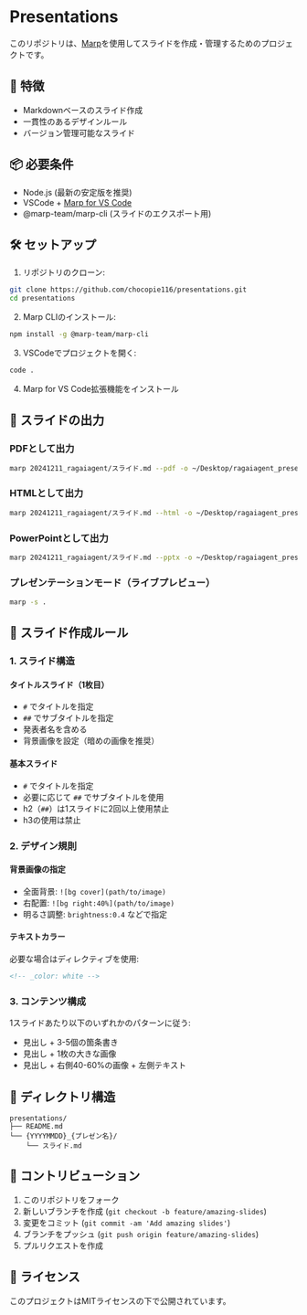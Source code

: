 # Presentations

このリポジトリは、[Marp](https://marp.app/)を使用してスライドを作成・管理するためのプロジェクトです。

## 🚀 特徴

- Markdownベースのスライド作成
- 一貫性のあるデザインルール
- バージョン管理可能なスライド

## 📦 必要条件

- Node.js (最新の安定版を推奨)
- VSCode + [Marp for VS Code](https://marketplace.visualstudio.com/items?itemName=marp-team.marp-vscode)
- @marp-team/marp-cli (スライドのエクスポート用)

## 🛠 セットアップ

1. リポジトリのクローン:
```bash
git clone https://github.com/chocopie116/presentations.git
cd presentations
```

2. Marp CLIのインストール:
```bash
npm install -g @marp-team/marp-cli
```

3. VSCodeでプロジェクトを開く:
```bash
code .
```

4. Marp for VS Code拡張機能をインストール

## 🎯 スライドの出力

### PDFとして出力
```bash
marp 20241211_ragaiagent/スライド.md --pdf -o ~/Desktop/ragaiagent_presentation.pdf
```

### HTMLとして出力
```bash
marp 20241211_ragaiagent/スライド.md --html -o ~/Desktop/ragaiagent_presentation.html
```

### PowerPointとして出力
```bash
marp 20241211_ragaiagent/スライド.md --pptx -o ~/Desktop/ragaiagent_presentation.pptx
```

### プレゼンテーションモード（ライブプレビュー）
```bash
marp -s .
```

## 📝 スライド作成ルール

### 1. スライド構造

#### タイトルスライド（1枚目）
- `#` でタイトルを指定
- `##` でサブタイトルを指定
- 発表者名を含める
- 背景画像を設定（暗めの画像を推奨）

#### 基本スライド
- `#` でタイトルを指定
- 必要に応じて `##` でサブタイトルを使用
- h2（`##`）は1スライドに2回以上使用禁止
- h3の使用は禁止

### 2. デザイン規則

#### 背景画像の指定
- 全面背景: `![bg cover](path/to/image)`
- 右配置: `![bg right:40%](path/to/image)`
- 明るさ調整: `brightness:0.4` などで指定

#### テキストカラー
必要な場合はディレクティブを使用:
```markdown
<!-- _color: white -->
```

### 3. コンテンツ構成

1スライドあたり以下のいずれかのパターンに従う:
- 見出し + 3-5個の箇条書き
- 見出し + 1枚の大きな画像
- 見出し + 右側40-60%の画像 + 左側テキスト

## 📂 ディレクトリ構造

```
presentations/
├── README.md
└── {YYYYMMDD}_{プレゼン名}/
    └── スライド.md
```

## 🤝 コントリビューション

1. このリポジトリをフォーク
2. 新しいブランチを作成 (`git checkout -b feature/amazing-slides`)
3. 変更をコミット (`git commit -am 'Add amazing slides'`)
4. ブランチをプッシュ (`git push origin feature/amazing-slides`)
5. プルリクエストを作成

## 📜 ライセンス

このプロジェクトはMITライセンスの下で公開されています。
